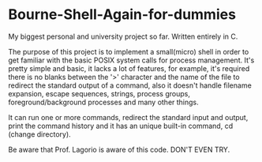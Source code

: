 # Bourne-Shell-Again-for-dummies
My biggest personal and university project so far. Written entirely in C.

The purpose of this project is to implement a small(micro) shell in order to get familiar 
with the basic POSIX system calls for process management. It's pretty simple
and basic, it lacks a lot of features, for example, it's required there is no blanks between 
the '>' character and the name of the file to redirect the standard output of a command, 
also it doesn't handle filename expansion, escape sequences, strings, process groups, 
foreground/background processes and many other things.

It can run one or more commands, redirect the standard input and output,
print the command history and it has an unique built-in command, cd 
(change directory).

Be aware that Prof. Lagorio is aware of this code. DON'T EVEN TRY.
